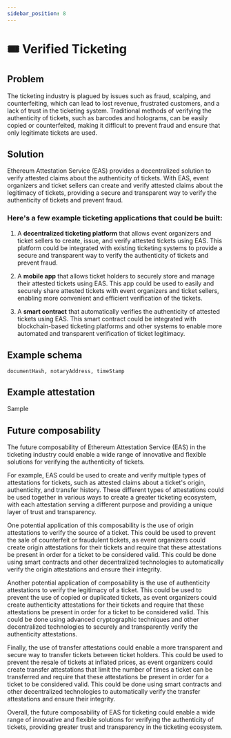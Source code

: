 ```yaml
---
sidebar_position: 8
---
```


#  🎟️ Verified Ticketing


## Problem
The ticketing industry is plagued by issues such as fraud, scalping, and counterfeiting, which can lead to lost revenue, frustrated customers, and a lack of trust in the ticketing system. Traditional methods of verifying the authenticity of tickets, such as barcodes and holograms, can be easily copied or counterfeited, making it difficult to prevent fraud and ensure that only legitimate tickets are used.

## Solution
Ethereum Attestation Service (EAS) provides a decentralized solution to verify attested claims about the authenticity of tickets. With EAS, event organizers and ticket sellers can create and verify attested claims about the legitimacy of tickets, providing a secure and transparent way to verify the authenticity of tickets and prevent fraud.

### Here's a few example ticketing applications that could be built:
1. A **decentralized ticketing platform** that allows event organizers and ticket sellers to create, issue, and verify attested tickets using EAS. This platform could be integrated with existing ticketing systems to provide a secure and transparent way to verify the authenticity of tickets and prevent fraud.

2. A **mobile app** that allows ticket holders to securely store and manage their attested tickets using EAS. This app could be used to easily and securely share attested tickets with event organizers and ticket sellers, enabling more convenient and efficient verification of the tickets.

3. A **smart contract** that automatically verifies the authenticity of attested tickets using EAS. This smart contract could be integrated with blockchain-based ticketing platforms and other systems to enable more automated and transparent verification of ticket legitimacy.


## Example schema
`documentHash, notaryAddress, timeStamp`

## Example attestation
Sample



## Future composability
The future composability of Ethereum Attestation Service (EAS) in the ticketing industry could enable a wide range of innovative and flexible solutions for verifying the authenticity of tickets.

For example, EAS could be used to create and verify multiple types of attestations for tickets, such as attested claims about a ticket's origin, authenticity, and transfer history. These different types of attestations could be used together in various ways to create a greater ticketing ecosystem, with each attestation serving a different purpose and providing a unique layer of trust and transparency.

One potential application of this composability is the use of origin attestations to verify the source of a ticket. This could be used to prevent the sale of counterfeit or fraudulent tickets, as event organizers could create origin attestations for their tickets and require that these attestations be present in order for a ticket to be considered valid. This could be done using smart contracts and other decentralized technologies to automatically verify the origin attestations and ensure their integrity.

Another potential application of composability is the use of authenticity attestations to verify the legitimacy of a ticket. This could be used to prevent the use of copied or duplicated tickets, as event organizers could create authenticity attestations for their tickets and require that these attestations be present in order for a ticket to be considered valid. This could be done using advanced cryptographic techniques and other decentralized technologies to securely and transparently verify the authenticity attestations.

Finally, the use of transfer attestations could enable a more transparent and secure way to transfer tickets between ticket holders. This could be used to prevent the resale of tickets at inflated prices, as event organizers could create transfer attestations that limit the number of times a ticket can be transferred and require that these attestations be present in order for a ticket to be considered valid. This could be done using smart contracts and other decentralized technologies to automatically verify the transfer attestations and ensure their integrity.

Overall, the future composability of EAS for ticketing could enable a wide range of innovative and flexible solutions for verifying the authenticity of tickets, providing greater trust and transparency in the ticketing ecosystem.